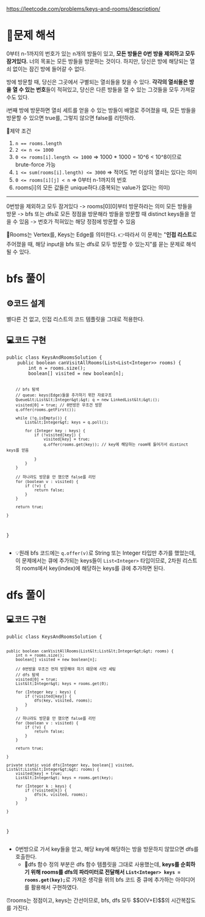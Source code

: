 <p><a href="https://leetcode.com/problems/keys-and-rooms/description/">https://leetcode.com/problems/keys-and-rooms/description/</a></p>
<h1 id="📜문제-해석">📜문제 해석</h1>
<p>0부터 n-1까지의 번호가 있는 n개의 방들이 있고, <strong>모든 방들은 0번 방을 제외하고 모두 잠겨있다.</strong>
너의 목표는 모든 방들을 방문하는 것이다. 하지만, 당신은 방에 해당되는 열쇠 없이는 잠긴 방에 들어갈 수 없다.</p>
<p>방에 방문할 때, 당신은 그곳에서 구별되는 열쇠들을 찾을 수 있다. <strong>각각의 열쇠들은 방을 열 수 있는 번호</strong>들이 적혀있고, 당신은 다른 방들을 열 수 있는 그것들을 모두 가져갈 수도 있다.</p>
<p>i번째 방에 방문하면 열쇠 세트를 얻을 수 있는 방들이 배열로 주어졌을 때, 모든 방들을 방문할 수 있으면 true를, 그렇지 않으면 false를 리턴하라.</p>
<p>🚧제약 조건 </p>
<ol>
<li><code>n == rooms.length</code></li>
<li><code>2 &lt;= n &lt;= 1000</code></li>
<li><code>0 &lt;= rooms[i].length &lt;= 1000</code>
=&gt; 1000 * 1000 = 10^6 &lt; 10^8이므로 brute-force 가능</li>
<li><code>1 &lt;= sum(rooms[i].length) &lt;= 3000</code>
=&gt; 적어도 1번 이상의 열쇠는 있다는 의미</li>
<li><code>0 &lt;= rooms[i][j] &lt; n</code>
=&gt; 0부터 n-1까지의 번호</li>
<li>rooms[i]의 모든 값들은 unique하다.(중복되는 value가 없다는 의미)</li>
</ol>
<hr />
<p>0번방을 제외하고 모두 잠겨있다 -&gt; rooms[0][0]부터 방문하라는 의미
모든 방들을 방문 -&gt; bfs 또는 dfs로 모든 정점을 방문해라
방들을 방문할 때 distinct keys들을 얻을 수 있음 -&gt; 번호가 적혀있는 해당 정점에 방문할 수 있음</p>
<p>🔑Rooms는 Vertex를, Keys는 Edge를 의미한다.
👉따라서 이 문제는 &quot;<strong>인접 리스트</strong>로 주어졌을 때, 해당 input을 bfs 또는 dfs로 모두 방문할 수 있는지&quot;를 묻는 문제로 해석될 수 있다.</p>
<h1 id="bfs-풀이">bfs 풀이</h1>
<h2 id="⚙️코드-설계">⚙️코드 설계</h2>
<p>별다른 건 없고, 인접 리스트의 코드 템플릿을 그대로 적용한다.</p>
<h2 id="💻코드-구현">💻코드 구현</h2>
<pre><code class="language-java">public class KeysAndRoomsSolution {
    public boolean canVisitAllRooms(List&lt;List&lt;Integer&gt;&gt; rooms) {
        int n = rooms.size();
        boolean[] visited = new boolean[n];

        // bfs 탐색
        // queue: keys(Edge)들을 추가하기 위한 자료구조
        Queue&lt;List&lt;Integer&gt;&gt; q = new LinkedList&lt;&gt;();
        visited[0] = true; // 0번방은 무조건 방문
        q.offer(rooms.getFirst());

        while (!q.isEmpty()) {
            List&lt;Integer&gt; keys = q.poll();

            for (Integer key : keys) {
                if (!visited[key]) {
                    visited[key] = true;
                    q.offer(rooms.get(key)); // key에 해당하는 room에 들어가서 distinct keys를 얻음

                }
            }
        }

        // 하나라도 방문을 안 했으면 false를 리턴
        for (boolean v : visited) {
            if (!v) {
                return false;
            }
        }

        return true;

    }

}</code></pre>
<ul>
<li>💡원래 bfs 코드에는 <code>q.offer(v)</code>로 String 또는 Integer 타입만 추가를 했었는데, 이 문제에서는 큐에 추가되는 keys들이 <code>List&lt;Integer&gt;</code> 타입이므로, 2차원 리스트의 rooms에서 key(index)에 해당하는 keys를 큐에 추가하면 된다.</li>
</ul>
<h1 id="dfs-풀이">dfs 풀이</h1>
<h2 id="💻코드-구현-1">💻코드 구현</h2>
<pre><code class="language-java">public class KeysAndRoomsSolution {

    public boolean canVisitAllRooms(List&lt;List&lt;Integer&gt;&gt; rooms) {
        int n = rooms.size();
        boolean[] visited = new boolean[n];

        // 0번방을 무조건 먼저 방문해야 하기 때문에 사전 세팅
        // dfs 탐색
        visited[0] = true;
        List&lt;Integer&gt; keys = rooms.get(0);

        for (Integer key : keys) {
            if (!visited[key]) {
                dfs(key, visited, rooms);
            }
        }

        // 하나라도 방문을 안 했으면 false를 리턴
        for (boolean v : visited) {
            if (!v) {
                return false;
            }
        }

        return true;

    }

    private static void dfs(Integer key, boolean[] visited, List&lt;List&lt;Integer&gt;&gt; rooms) {
        visited[key] = true;
        List&lt;Integer&gt; keys = rooms.get(key);

        for (Integer k : keys) {
            if (!visited[k]) {
                dfs(k, visited, rooms);
            }
        }

    }

}</code></pre>
<ul>
<li>0번방으로 가서 key들을 얻고, 해당 key에 해당하는 방을 방문하지 않았으면 dfs를 호출한다.<ul>
<li>🤩dfs 함수 정의 부분은 dfs 함수 템플릿을 그대로 사용했는데, <strong>keys를 순회하기 위해 rooms를 dfs의 파라미터로 전달해서 <code>List&lt;Integer&gt; keys = rooms.get(key);</code></strong>로 가져온 생각을 위의 bfs 코드 중 큐에 추가하는 아이디어를 활용해서 구현하였다.</li>
</ul>
</li>
</ul>
<p>⏰rooms는 정점이고, keys는 간선이므로, bfs, dfs 모두 $$O(V+E)$$의 시간복잡도를 가진다. </p>
